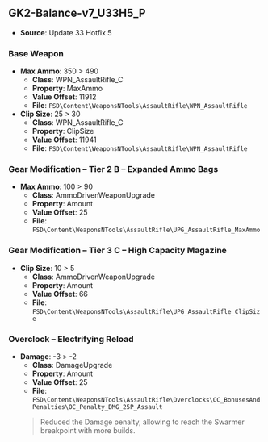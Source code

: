 ## GK2-Balance-v7_U33H5_P
* **Source**: Update 33 Hotfix 5

### Base Weapon
* **Max Ammo**: 350 > 490
  * **Class**: WPN_AssaultRifle_C
  * **Property**: MaxAmmo
  * **Value Offset**: 11912
  * **File**: `FSD\Content\WeaponsNTools\AssaultRifle\WPN_AssaultRifle`
* **Clip Size**: 25 > 30
  * **Class**: WPN_AssaultRifle_C
  * **Property**: ClipSize
  * **Value Offset**: 11941
  * **File**: `FSD\Content\WeaponsNTools\AssaultRifle\WPN_AssaultRifle`

### Gear Modification – Tier 2 B – Expanded Ammo Bags
* **Max Ammo**: 100 > 90
  * **Class**: AmmoDrivenWeaponUpgrade
  * **Property**: Amount
  * **Value Offset**: 25
  * **File**: `FSD\Content\WeaponsNTools\AssaultRifle\UPG_AssaultRifle_MaxAmmo`

### Gear Modification – Tier 3 C – High Capacity Magazine
* **Clip Size**: 10 > 5
  * **Class**: AmmoDrivenWeaponUpgrade
  * **Property**: Amount
  * **Value Offset**: 66
  * **File**: `FSD\Content\WeaponsNTools\AssaultRifle\UPG_AssaultRifle_ClipSize`

### Overclock – Electrifying Reload
* **Damage**: -3 > -2
  * **Class**: DamageUpgrade
  * **Property**: Amount
  * **Value Offset**: 25
  * **File**: `FSD\Content\WeaponsNTools\AssaultRifle\Overclocks\OC_BonusesAndPenalties\OC_Penalty_DMG_25P_Assault`
  > Reduced the Damage penalty, allowing to reach the Swarmer breakpoint with more builds.
